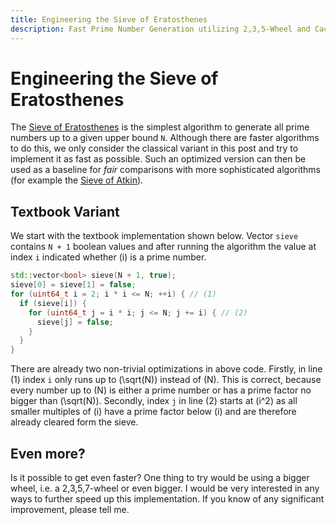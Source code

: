 ```yaml
---
title: Engineering the Sieve of Eratosthenes
description: Fast Prime Number Generation utilizing 2,3,5-Wheel and Cache Locality
---
```


# Engineering the Sieve of Eratosthenes

The [Sieve of Eratosthenes](https://en.wikipedia.org/wiki/Sieve_of_Eratosthenes) is the simplest algorithm to generate all prime numbers up to a given upper bound `N`.
Although there are faster algorithms to do this, we only consider the classical variant in this post and try to implement it as fast as possible.
Such an optimized version can then be used as a baseline for *fair* comparisons with more sophisticated algorithms (for example the [Sieve of Atkin](https://en.wikipedia.org/wiki/Sieve_of_Atkin)).

## Textbook Variant

We start with the textbook implementation shown below.
Vector `sieve` contains `N + 1` boolean values and after running the algorithm the value at index `i` indicated whether \(i\) is a prime number.
```c++
std::vector<bool> sieve(N + 1, true);
sieve[0] = sieve[1] = false;
for (uint64_t i = 2; i * i <= N; ++i) { // (1)
  if (sieve[i]) {
    for (uint64_t j = i * i; j <= N; j += i) { // (2)
      sieve[j] = false;
    }
  }
}

```
There are already two non-trivial optimizations in above code.
Firstly, in line (1) index `i` only runs up to \(\sqrt(N)\) instead of \(N\).
This is correct, because every number up to \(N\) is either a prime number or has a prime factor no bigger than \(\sqrt(N)\).
Secondly, index `j` in line (2) starts at \(i^2\) as all smaller multiples of \(i\) have a prime factor below \(i\) and are therefore already cleared form the sieve.

## Even more?
Is it possible to get even faster?
One thing to try would be using a bigger wheel, i.e. a 2,3,5,7-wheel or even bigger.
I would be very interested in any ways to further speed up this implementation.
If you know of any significant improvement, please tell me.
